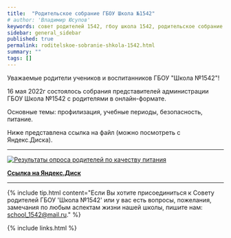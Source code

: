 ```yaml
---
title:  "Родительское собрание ГБОУ Школа №1542"
# author: 'Владимир Юсупов'
keywords: совет родителей 1542, гбоу школа 1542, родительское собрание
sidebar: general_sidebar
published: true
permalink: roditelskoe-sobranie-shkola-1542.html
summary: ""
tags: []
---
```


Уважаемые родители учеников и воспитанников ГБОУ "Школа №1542"!

16 мая 2022г состоялось собрания представителей администрации ГБОУ Школа №1542 с родителями в онлайн-формате.

Основные темы: профилизация, учебные периоды, безопасность, питание.

Ниже представлена ссылка на файл (можно посмотреть с Яндекс.Диска).

***

<p><a href="https://disk.yandex.ru/i/H4M5WbmqEo23MA"><img src="{{ "images/roditelskoe-sobranie-shkola-1542.png" }}" alt="Результаты опроса родителей по качеству питания"/></a></p>

[**Ссылка на Яндекс.Диск**](https://disk.yandex.ru/i/H4M5WbmqEo23MA)

***

{% include tip.html content="Если Вы хотите присоединиться к Совету родителей ГБОУ 'Школа №1542' или у вас есть вопросы, пожелания, замечания по любым аспектам жизни нашей школы, пишите нам: [school_1542@mail.ru](mailto:school_1542@mail.ru)." %}


{% include links.html %}
